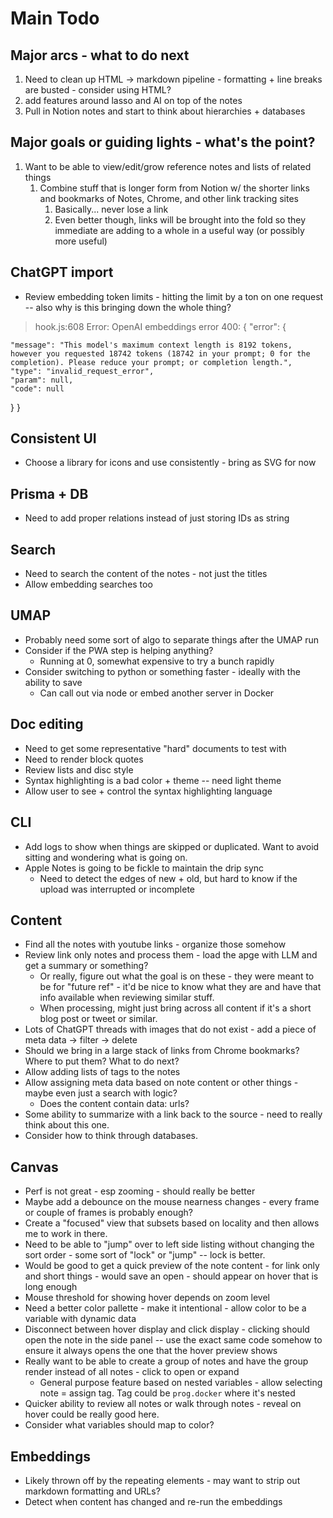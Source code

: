 # Main Todo

## Major arcs - what to do next

1. Need to clean up HTML -> markdown pipeline - formatting + line breaks are busted - consider using HTML?
2. add features around lasso and AI on top of the notes
3. Pull in Notion notes and start to think about hierarchies + databases

## Major goals or guiding lights - what's the point?

1. Want to be able to view/edit/grow reference notes and lists of related things
   1. Combine stuff that is longer form from Notion w/ the shorter links and bookmarks of Notes, Chrome, and other link tracking sites
      1. Basically... never lose a link
      2. Even better though, links will be brought into the fold so they immediate are adding to a whole in a useful way (or possibly more useful)

## ChatGPT import

- Review embedding token limits - hitting the limit by a ton on one request -- also why is this bringing down the whole thing?

> hook.js:608 Error: OpenAI embeddings error 400: {
> "error": {

    "message": "This model's maximum context length is 8192 tokens, however you requested 18742 tokens (18742 in your prompt; 0 for the completion). Please reduce your prompt; or completion length.",
    "type": "invalid_request_error",
    "param": null,
    "code": null

}
}

## Consistent UI

- Choose a library for icons and use consistently - bring as SVG for now

## Prisma + DB

- Need to add proper relations instead of just storing IDs as string

## Search

- Need to search the content of the notes - not just the titles
- Allow embedding searches too

## UMAP

- Probably need some sort of algo to separate things after the UMAP run
- Consider if the PWA step is helping anything?
  - Running at 0, somewhat expensive to try a bunch rapidly
- Consider switching to python or something faster - ideally with the ability to save
  - Can call out via node or embed another server in Docker

## Doc editing

- Need to get some representative "hard" documents to test with
- Need to render block quotes
- Review lists and disc style
- Syntax highlighting is a bad color + theme -- need light theme
- Allow user to see + control the syntax highlighting language

## CLI

- Add logs to show when things are skipped or duplicated. Want to avoid sitting and wondering what is going on.
- Apple Notes is going to be fickle to maintain the drip sync
  - Need to detect the edges of new + old, but hard to know if the upload was interrupted or incomplete

## Content

- Find all the notes with youtube links - organize those somehow
- Review link only notes and process them - load the apge with LLM and get a summary or something?
  - Or really, figure out what the goal is on these - they were meant to be for "future ref" - it'd be nice to know what they are and have that info available when reviewing similar stuff.
  - When processing, might just bring across all content if it's a short blog post or tweet or similar.
- Lots of ChatGPT threads with images that do not exist - add a piece of meta data -> filter -> delete
- Should we bring in a large stack of links from Chrome bookmarks? Where to put them? What to do next?
- Allow adding lists of tags to the notes
- Allow assigning meta data based on note content or other things - maybe even just a search with logic?
  - Does the content contain data: urls?
- Some ability to summarize with a link back to the source - need to really think about this one.
- Consider how to think through databases.

## Canvas

- Perf is not great - esp zooming - should really be better
- Maybe add a debounce on the mouse nearness changes - every frame or couple of frames is probably enough?
- Create a "focused" view that subsets based on locality and then allows me to work in there.
- Need to be able to "jump" over to left side listing without changing the sort order - some sort of "lock" or "jump" -- lock is better.
- Would be good to get a quick preview of the note content - for link only and short things - would save an open - should appear on hover that is long enough
- Mouse threshold for showing hover depends on zoom level
- Need a better color pallette - make it intentional - allow color to be a variable with dynamic data
- Disconnect between hover display and click display - clicking should open the note in the side panel -- use the exact same code somehow to ensure it always opens the one that the hover preview shows
- Really want to be able to create a group of notes and have the group render instead of all notes - click to open or expand
  - General purpose feature based on nested variables - allow selecting note = assign tag. Tag could be `prog.docker` where it's nested
- Quicker ability to review all notes or walk through notes - reveal on hover could be really good here.
- Consider what variables should map to color?

## Embeddings

- Likely thrown off by the repeating elements - may want to strip out markdown formatting and URLs?
- Detect when content has changed and re-run the embeddings
